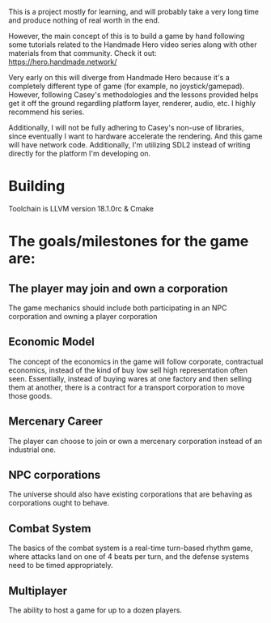 This is a project mostly for learning, and will probably take a very long time
and produce nothing of real worth in the end.

However, the main concept of this is to build a game by hand following some
tutorials related to the Handmade Hero video series along with other materials
from that community. Check it out: https://hero.handmade.network/

Very early on this will diverge from Handmade Hero because it's a completely
different type of game (for example, no joystick/gamepad). However, following 
Casey's methodologies and the lessons provided helps get it off the ground 
regardling platform layer, renderer, audio, etc. I highly recommend his series.

Additionally, I will not be fully adhering to Casey's non-use of libraries, since
eventually I want to hardware accelerate the rendering. And this game will have 
network code. Additionally, I'm utilizing SDL2 instead of writing directly for the
platform I'm developing on.

# Building

Toolchain is LLVM version 18.1.0rc & Cmake

# The goals/milestones for the game are:

## The player may join and own a corporation

The game mechanics should include both participating in an NPC corporation and
owning a player corporation

## Economic Model

The concept of the economics in the game will follow corporate, contractual
economics, instead of the kind of buy low sell high representation often seen.
Essentially, instead of buying wares at one factory and then selling them at
another, there is a contract for a transport corporation to move those goods.

## Mercenary Career

The player can choose to join or own a mercenary corporation instead of an
industrial one.

## NPC corporations

The universe should also have existing corporations that are behaving as
corporations ought to behave.

## Combat System

The basics of the combat system is a real-time turn-based rhythm game, where
attacks land on one of 4 beats per turn, and the defense systems need to be
timed appropriately.

## Multiplayer

The ability to host a game for up to a dozen players.
